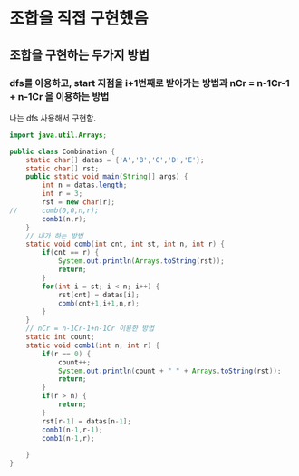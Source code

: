 # 조합을 직접 구현했음
## 조합을 구현하는 두가지 방법
### dfs를 이용하고, start 지점을 i+1번째로 받아가는 방법과 nCr = n-1Cr-1 + n-1Cr 을 이용하는 방법
나는 dfs 사용해서 구현함.

``` java
import java.util.Arrays;

public class Combination {
	static char[] datas = {'A','B','C','D','E'};
	static char[] rst;
	public static void main(String[] args) {
		int n = datas.length;
		int r = 3;
		rst = new char[r];
//		comb(0,0,n,r);
		comb1(n,r);
	}
	// 내가 하는 방법
	static void comb(int cnt, int st, int n, int r) {
		if(cnt == r) {
			System.out.println(Arrays.toString(rst));
			return;
		}
		for(int i = st; i < n; i++) {
			rst[cnt] = datas[i];
			comb(cnt+1,i+1,n,r);
		}
	}
	// nCr = n-1Cr-1+n-1Cr 이용한 방법
	static int count;
	static void comb1(int n, int r) {
		if(r == 0) {
			count++;
			System.out.println(count + " " + Arrays.toString(rst));
			return;
		}
		if(r > n) {
			return;
		}
		rst[r-1] = datas[n-1];
		comb1(n-1,r-1);
		comb1(n-1,r);
		
	}
}
```
